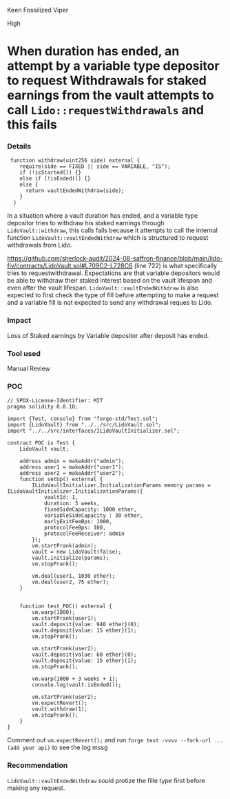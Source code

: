 Keen Fossilized Viper

High

# When duration has ended, an attempt by a variable type depositor to request Withdrawals for staked earnings from the vault attempts to call `Lido::requestWithdrawals` and this fails

### Details 
```
 function withdraw(uint256 side) external {
    require(side == FIXED || side == VARIABLE, "IS");
    if (!isStarted()) {}
    else if (!isEnded()) {}
    else {
      return vaultEndedWithdraw(side);
    }
  }
```
In a situation where a vault duration has ended, and a variable type depositor tries to withdraw his staked earnings through `LidoVault::withdraw`, this calls fails because it attempts to call the internal function `LidoVault::vaultEndedWithdraw` which is structured to request withdrawals from Lido. 

https://github.com/sherlock-audit/2024-08-saffron-finance/blob/main/lido-fiv/contracts/LidoVault.sol#L709C2-L728C6 (line 722) is what specifically tries to requestwithdrawal. Expectations are that variable depositors would be able to withdraw their staked interest based on the vault lifespan and even after the vault lifespan. `LidoVault::vaultEndedWithdraw` is also expected to first check the type of fill before attempting to make a request and a variable fill is not expected to send any withdrawal reques to Lido.

### Impact
Loss of Staked earnings by Variable depositor after deposit has ended.

### Tool used 
Manual Review

### POC
```
// SPDX-License-Identifier: MIT
pragma solidity 0.8.18;

import {Test, console} from "forge-std/Test.sol";
import {LidoVault} from "../../src/LidoVault.sol";
import "../../src/interfaces/ILidoVaultInitializer.sol";

contract POC is Test {
    LidoVault vault;

    address admin = makeAddr("admin");
    address user1 = makeAddr("user1");
    address user2 = makeAddr("user2");
    function setUp() external {
        ILidoVaultInitializer.InitializationParams memory params = ILidoVaultInitializer.InitializationParams({
            vaultId: 1,
            duration: 3 weeks,
            fixedSideCapacity: 1000 ether,
            variableSideCapacity : 30 ether,
            earlyExitFeeBps: 1000,
            protocolFeeBps: 100,
            protocolFeeReceiver: admin
        });
        vm.startPrank(admin);
        vault = new LidoVault(false);
        vault.initialize(params);
        vm.stopPrank();

        vm.deal(user1, 1030 ether);
        vm.deal(user2, 75 ether);
    }


    function test_POC() external {
        vm.warp(1000);
        vm.startPrank(user1);
        vault.deposit{value: 940 ether}(0);
        vault.deposit{value: 15 ether}(1);
        vm.stopPrank();

        vm.startPrank(user2);
        vault.deposit{value: 60 ether}(0);
        vault.deposit{value: 15 ether}(1);
        vm.stopPrank();

        vm.warp(1000 + 3 weeks + 1);
        console.log(vault.isEnded());

        vm.startPrank(user2);
        vm.expectRevert();
        vault.withdraw(1);
        vm.stopPrank();
    } 
}
```

Comment out `vm.expectRevert();` and run `forge test -vvvv --fork-url ...(add your api)` to see the log mssg

### Recommendation
`LidoVault::vaultEndedWithdraw` sould protize the fille type first before making any request.

